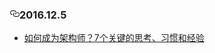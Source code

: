 <h3><a id="user-content-20161205" class="anchor" href="#20161205" aria-hidden="true"><svg aria-hidden="true" class="octicon octicon-link" height="16" version="1.1" viewBox="0 0 16 16" width="16"><path fill-rule="evenodd" d="M4 9h1v1H4c-1.5 0-3-1.69-3-3.5S2.55 3 4 3h4c1.45 0 3 1.69 3 3.5 0 1.41-.91 2.72-2 3.25V8.59c.58-.45 1-1.27 1-2.09C10 5.22 8.98 4 8 4H4c-.98 0-2 1.22-2 2.5S3 9 4 9zm9-3h-1v1h1c1 0 2 1.22 2 2.5S13.98 12 13 12H9c-.98 0-2-1.22-2-2.5 0-.83.42-1.64 1-2.09V6.25c-1.09.53-2 1.84-2 3.25C6 11.31 7.55 13 9 13h4c1.45 0 3-1.69 3-3.5S14.5 6 13 6z"></path></svg></a>2016.12.5</h3>

<ul>
<li><a href="http://mp.weixin.qq.com/s?__biz=MzA5Nzc4OTA1Mw==&amp;mid=410252715&amp;idx=1&amp;sn=d1d5f95de8d1905c4530955f862f735b&amp;scene=23&amp;srcid=0314LSXFQXhVjHFY9ySMFLTQ#rd">如何成为架构师？7个关键的思考、习惯和经验</a></li>
</ul>
